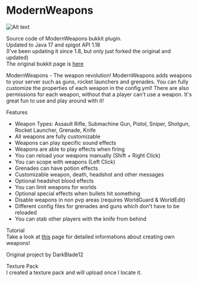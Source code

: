 # ModernWeapons

![Alt text](https://ob-mc.net/repo/ModernWeapons.png "ModernWeapons")

Source code of ModernWeapons bukkit plugin.\
Updated to Java 17 and spigot API 1.18\
(I've been updating it since 1.8, but only just forked the original and updated)\
The original bukkit page is [here](https://dev.bukkit.org/projects/modernweapons)

ModernWeapons - The weapon revolution!
ModernWeapons adds weapons to your server such as guns, rocket launchers and grenades. You can fully customize the properties of each weapon in the config.yml! There are also permissions for each weapon, without that a player can't use a weapon. It's great fun to use and play around with it!

Features
* Weapon Types: Assault Rifle, Submachine Gun, Pistol, Sniper, Shotgun, Rocket Launcher, Grenade, Knife
* All weapons are fully customizable
* Weapons can play specific sound effects
* Weapons are able to play effects when firing
* You can reload your weapons manually (Shift + Right Click)
* You can scope with weapons (Left Click)
* Grenades can have potion effects
* Customizable weapon, death, headshot and other messages
* Optional headshot blood effects
* You can limit weapons for worlds
* Optional special effects when bullets hit something
* Disable weapons in non pvp areas (requires WorldGuard & WorldEdit)
* Different config files for grenades and guns which don't have to be reloaded
* You can stab other players with the knife from behind

Tutorial\
Take a look at [this](https://dev.bukkit.org/projects/modernweapons/pages/config) page for detailed informations about creating own weapons!

Original project by DarkBlade12

Texture Pack\
I created a texture pack and will upload once I locate it.
